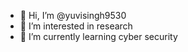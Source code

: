 - 👋 Hi, I’m @yuvisingh9530
- 👀 I’m interested in research
- 🌱 I’m currently learning cyber security

<!---
yuvisingh9530/yuvisingh9530 is a ✨ special ✨ repository because its `README.md` (this file) appears on your GitHub profile.
You can click the Preview link to take a look at your changes.
--->
